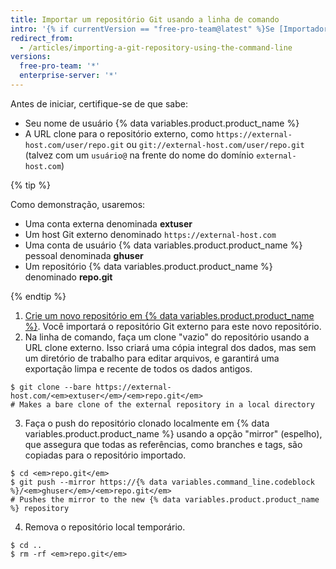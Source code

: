 ```yaml
---
title: Importar um repositório Git usando a linha de comando
intro: '{% if currentVersion == "free-pro-team@latest" %}Se [Importador do GitHub](/articles/importing-a-repository-with-github-importer) não for adequado para os seus propósitos como se o seu código existente estivesse hospedado em uma rede privada, recomendamos realizar a importação usando a linha de comando.{% else %}Importar projetos do Git usando a linha de comando é adequado quando seu código existente está hospedado em uma rede privada.{% endif %}'
redirect_from:
  - /articles/importing-a-git-repository-using-the-command-line
versions:
  free-pro-team: '*'
  enterprise-server: '*'
---
```


Antes de iniciar, certifique-se de que sabe:

- Seu nome de usuário {% data variables.product.product_name %}
- A URL clone para o repositório externo, como `https://external-host.com/user/repo.git` ou `git://external-host.com/user/repo.git` (talvez com um `usuário@` na frente do nome do domínio `external-host.com`)

{% tip %}

Como demonstração, usaremos:

- Uma conta externa denominada **extuser**
- Um host Git externo denominado `https://external-host.com`
- Uma conta de usuário {% data variables.product.product_name %} pessoal denominada **ghuser**
- Um repositório {% data variables.product.product_name %} denominado **repo.git**

{% endtip %}

1. [Crie um novo repositório em {% data variables.product.product_name %}](/articles/creating-a-new-repository). Você importará o repositório Git externo para este novo repositório.
2. Na linha de comando, faça um clone "vazio" do repositório usando a URL clone externo. Isso criará uma cópia integral dos dados, mas sem um diretório de trabalho para editar arquivos, e garantirá uma exportação limpa e recente de todos os dados antigos.
  ```shell
  $ git clone --bare https://external-host.com/<em>extuser</em>/<em>repo.git</em>
  # Makes a bare clone of the external repository in a local directory
  ```
3. Faça o push do repositório clonado localmente em {% data variables.product.product_name %} usando a opção "mirror" (espelho), que assegura que todas as referências, como branches e tags, são copiadas para o repositório importado.
  ```shell
  $ cd <em>repo.git</em>
  $ git push --mirror https://{% data variables.command_line.codeblock %}/<em>ghuser</em>/<em>repo.git</em>
  # Pushes the mirror to the new {% data variables.product.product_name %} repository
  ```
4. Remova o repositório local temporário.
  ```shell
  $ cd ..
  $ rm -rf <em>repo.git</em>
  ```
